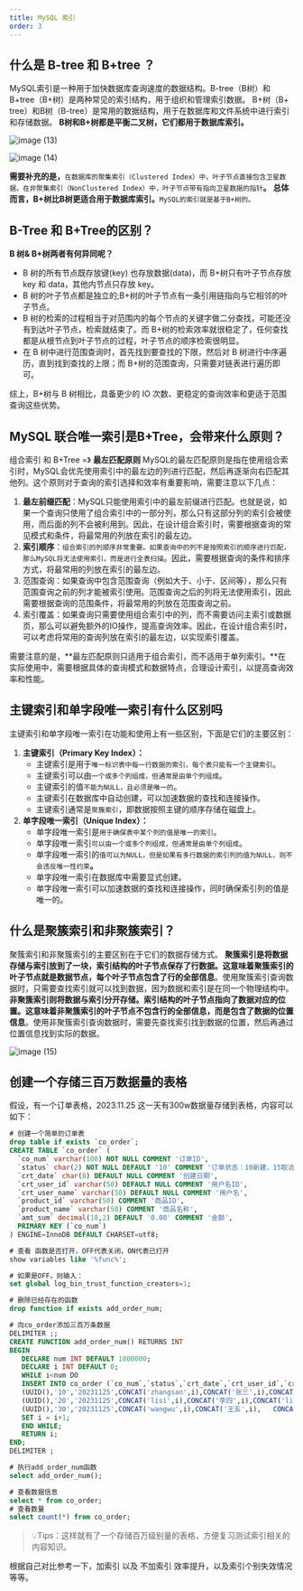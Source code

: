 ```yaml
---
title: MySQL 索引
order: 3
---
```


## 什么是 B-tree 和 B+tree ？
MySQL索引是一种用于加快数据库查询速度的数据结构。B-tree（B树）和B+tree（B+树）是两种常见的索引结构，用于组织和管理索引数据。
B+树（B+ tree）和B树（B-tree）是常用的数据结构，用于在数据库和文件系统中进行索引和存储数据。
**B树和B+树都是平衡二叉树，它们都用于数据库索引。**

![image (13)](https://github.com/ITholmes/hello-world/assets/70437837/08f71891-9c97-480e-8fec-42c3926f11c1)

![image (14)](https://github.com/ITholmes/hello-world/assets/70437837/37198963-7a2b-46f6-81d9-cd6a092ae642)

**需要补充的是，**`在数据库的聚集索引（Clustered Index）中，叶子节点直接包含卫星数据。在非聚集索引（NonClustered Index）中，叶子节点带有指向卫星数据的指针`**。**
**总体而言，B+树比B树更适合用于数据库索引。**`MySQL的索引就是基于B+树的。`

## B-Tree 和 B+Tree的区别？
**B 树& B+树两者有何异同呢？**

- B 树的所有节点既存放键(key) 也存放数据(data)，而 B+树只有叶子节点存放 key 和 data，其他内节点只存放 key。
- B 树的叶子节点都是独立的;B+树的叶子节点有一条引用链指向与它相邻的叶子节点。
- B 树的检索的过程相当于对范围内的每个节点的关键字做二分查找，可能还没有到达叶子节点，检索就结束了。而 B+树的检索效率就很稳定了，任何查找都是从根节点到叶子节点的过程，叶子节点的顺序检索很明显。
- 在 B 树中进行范围查询时，首先找到要查找的下限，然后对 B 树进行中序遍历，直到找到查找的上限；而 B+树的范围查询，只需要对链表进行遍历即可。

综上，B+树与 B 树相比，具备更少的 IO 次数、更稳定的查询效率和更适于范围查询这些优势。
## MySQL 联合唯一索引是B+Tree，会带来什么原则？
组合索引 和 B+Tree =》 **最左匹配原则**
MySQL的最左匹配原则是指在使用组合索引时，MySQL会优先使用索引中的最左边的列进行匹配，然后再逐渐向右匹配其他列。这个原则对于查询的索引选择和效率有重要影响，需要注意以下几点：

1. **最左前缀匹配**：MySQL只能使用索引中的最左前缀进行匹配。也就是说，如果一个查询只使用了组合索引中的一部分列，那么只有这部分列的索引会被使用，而后面的列不会被利用到。因此，在设计组合索引时，需要根据查询的常见模式和条件，将最常用的列放在索引的最左边。
2. **索引顺序**：`组合索引的列顺序非常重要。如果查询中的列不是按照索引的顺序进行匹配，那么MySQL将无法使用索引，而是进行全表扫描`。因此，需要根据查询的条件和排序方式，将最常用的列放在索引的最左边。
3. 范围查询：如果查询中包含范围查询（例如大于、小于、区间等），那么只有范围查询之前的列才能被索引使用。范围查询之后的列将无法使用索引，因此需要根据查询的范围条件，将最常用的列放在范围查询之前。
4. 索引覆盖：如果查询只需要使用组合索引中的列，而不需要访问主索引或数据页，那么可以避免额外的IO操作，提高查询效率。因此，在设计组合索引时，可以考虑将常用的查询列放在索引的最左边，以实现索引覆盖。

需要注意的是，**最左匹配原则只适用于组合索引，而不适用于单列索引。**在实际使用中，需要根据具体的查询模式和数据特点，合理设计索引，以提高查询效率和性能。
## 主键索引和单字段唯一索引有什么区别吗
主键索引和单字段唯一索引在功能和使用上有一些区别，下面是它们的主要区别：

1. **主键索引（Primary Key Index）：**
   - 主键索引是用于`唯一标识表中每一行数据的索引，每个表只能有一个主键索引`。
   - 主键索引可以由`一个或多个列组成，但通常是由单个列组成`。
   - 主键索引的值`不能为NULL，且必须是唯一的`。
   - 主键索引在数据库中自动创建，可以加速数据的查找和连接操作。
   - 主键索引通常是`聚簇索引`，即数据按照主键的顺序存储在磁盘上。
2. **单字段唯一索引（Unique Index）：**
   - 单字段唯一索引是`用于确保表中某个列的值是唯一的索引`。
   - 单字段唯一索引`可以由一个或多个列组成，但通常是由单个列组成`。
   - 单字段唯一索引的`值可以为NULL，但是如果有多行数据的索引列的值为NULL，则不会违反唯一性约束`**。**
   - 单字段唯一索引在数据库中需要显式创建。
   - 单字段唯一索引可以加速数据的查找和连接操作，同时确保索引列的值是唯一的。
## 什么是聚簇索引和非聚簇索引？
聚簇索引和非聚簇索引的主要区别在于它们的数据存储方式。
**聚簇索引是将数据存储与索引放到了一块，索引结构的叶子节点保存了行数据。这意味着聚簇索引的叶子节点就是数据节点，每个叶子节点包含了行的全部信息**。使用聚簇索引查询数据时，只需要查找索引就可以找到数据，因为数据和索引是在同一个物理结构中。
**非聚簇索引则将数据与索引分开存储。索引结构的叶子节点指向了数据对应的位置。这意味着非聚簇索引的叶子节点不包含行的全部信息，而是包含了数据的位置信息**。使用非聚簇索引查询数据时，需要先查找索引找到数据的位置，然后再通过位置信息找到实际的数据。

![image (15)](https://github.com/ITholmes/hello-world/assets/70437837/ceb0dae7-b0b3-47c8-8d9c-394c0d55bbd8)

## 创建一个存储三百万数据量的表格
假设，有一个订单表格，2023.11.25 这一天有300w数据量存储到表格，内容可以如下：
```sql
# 创建一个简单的订单表
drop table if exists `co_order`;
CREATE TABLE `co_order` (
  `co_num` varchar(100) NOT NULL COMMENT '订单ID',
  `status` char(2) NOT NULL DEFAULT '10' COMMENT '订单状态：10新建，15取消，20已支付，30已完成',
  `crt_date` char(8) DEFAULT NULL COMMENT '创建日期',
  `crt_user_id` varchar(50) DEFAULT NULL COMMENT '用户名ID',
  `crt_user_name` varchar(50) DEFAULT NULL COMMENT '用户名',
  `product_id` varchar(50) COMMENT '商品ID',
  `product_name` varchar(50) COMMENT '商品名称',
  `amt_sum` decimal(18,2) DEFAULT '0.00' COMMENT '金额',
  PRIMARY KEY (`co_num`)
) ENGINE=InnoDB DEFAULT CHARSET=utf8;

# 查看 函数是否打开，OFF代表关闭，ON代表已打开
show variables like '%func%';

# 如果是OFF，则输入：
set global log_bin_trust_function_creators=1;

# 删除已经存在的函数
drop function if exists add_order_num;

# 向co_order添加三百万条数据
DELIMITER ;;  
CREATE FUNCTION add_order_num() RETURNS INT
BEGIN
   DECLARE num INT DEFAULT 1000000;
   DECLARE i INT DEFAULT 0;
   WHILE i<num DO
   INSERT INTO co_order (`co_num`,`status`,`crt_date`,`crt_user_id`,`crt_user_name`,`product_id`,`product_name`,`amt_sum`) VALUES 
   (UUID(),'10','20231125',CONCAT('zhangsan',i),CONCAT('张三',i),CONCAT('zhangsanproduct',i),CONCAT('张三商品',i),FLOOR(RAND()*100)),
   (UUID(),'20','20231125',CONCAT('lisi',i),CONCAT('李四',i),CONCAT('lisiproduct',i),CONCAT('李四商品',i),FLOOR(RAND()*100)),
   (UUID(),'30','20231125',CONCAT('wangwu',i),CONCAT('王五',i),	CONCAT('wangwuproduct',i),CONCAT('王五商品',i),FLOOR(RAND()*100));
   SET i = i+1;
   END WHILE;
   RETURN i;
END;
DELIMITER ;

# 执行add_order_num函数
select add_order_num();

# 查看数据信息
select * from co_order;
# 查看数量
select count(*) from co_order;
```
> 💡Tips：这样就有了一个存储百万级别量的表格，方便复习测试索引相关的内容知识。

根据自己对比参考一下，加索引 以及 不加索引 效率提升，以及索引个别失效情况等等。


